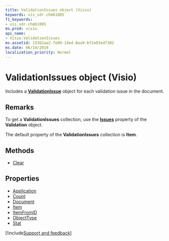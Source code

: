 ```yaml
---
title: ValidationIssues object (Visio)
keywords: vis_sdr.chm61085
f1_keywords:
- vis_sdr.chm61085
ms.prod: visio
api_name:
- Visio.ValidationIssues
ms.assetid: 13362aa2-7e09-14ed-8aa9-bf2a93edf302
ms.date: 06/19/2019
localization_priority: Normal
---
```



# ValidationIssues object (Visio)

Includes a **[ValidationIssue](Visio.ValidationIssue.md)** object for each validation issue in the document.


## Remarks

To get a **ValidationIssues** collection, use the **[Issues](Visio.Validation.Issues.md)** property of the **Validation** object.

The default property of the **ValidationIssues** collection is **Item**.

## Methods

-  [Clear](Visio.ValidationIssues.Clear.md)

## Properties

-  [Application](Visio.ValidationIssues.Application.md)
-  [Count](Visio.ValidationIssues.Count.md)
-  [Document](Visio.ValidationIssues.Document.md)
-  [Item](Visio.ValidationIssues.Item.md)
-  [ItemFromID](Visio.ValidationIssues.ItemFromID.md)
-  [ObjectType](Visio.ValidationIssues.ObjectType.md)
-  [Stat](Visio.validationissues.stat.md)


[!include[Support and feedback](~/includes/feedback-boilerplate.md)]